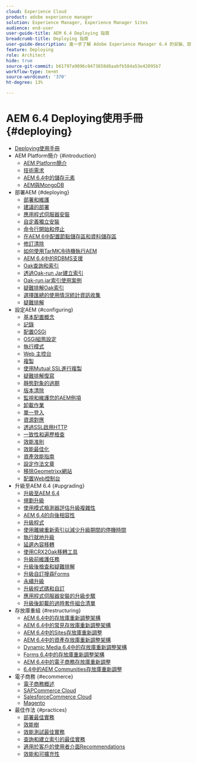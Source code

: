 ```yaml
---
cloud: Experience Cloud
product: adobe experience manager
solution: Experience Manager, Experience Manager Sites
audience: end-user
user-guide-title: AEM 6.4 Deploying 指南
breadcrumb-title: Deploying 指南
user-guide-description: 進一步了解 Adobe Experience Manager 6.4 的安裝、部署和架構，包括我們的 Adobe Managed Services 雲端部署。
feature: Deploying
role: Architect
hide: true
source-git-commit: b61797a9096c0473658d6aabfb584a53e42095b7
workflow-type: tm+mt
source-wordcount: '370'
ht-degree: 13%

---
```



# AEM 6.4 Deploying使用手冊 {#deploying}

+ [Deploying使用手冊](home.md)
+ AEM Platform簡介 {#introduction}
   + [AEM Platform簡介](platform.md)
   + [技術需求](technical-requirements.md)
   + [AEM 6.4中的儲存元素](storage-elements-in-aem-6.md)
   + [AEM與MongoDB](aem-with-mongodb.md)
+ 部署AEM {#deploying}
   + [部署和維護](deploy.md)
   + [建議的部署](recommended-deploys.md)
   + [應用程式伺服器安裝](application-server-install.md)
   + [自定義獨立安裝](custom-standalone-install.md)
   + [命令行開始和停止](command-line-start-and-stop.md)
   + [在AEM 6中配置節點儲存區和資料儲存區](data-store-config.md)
   + [修訂清除](revision-cleanup.md)
   + [如何使用TarMK冷待機執行AEM](tarmk-cold-standby.md)
   + [AEM 6.4中的RDBMS支援](rdbms-support-in-aem.md)
   + [Oak查詢和索引](queries-and-indexing.md)
   + [透過Oak-run Jar建立索引](indexing-via-the-oak-run-jar.md)
   + [Oak-run.jar索引使用案例](oak-run-indexing-usecases.md)
   + [疑難排解Oak索引](troubleshooting-oak-indexes.md)
   + [選擇匯總的使用情況統計資訊收集](opt-in-aggregated-usage-statistics.md)
   + [疑難排解](troubleshooting.md)
+ 設定AEM {#configuring}
   + [基本配置概念](configuring.md)
   + [記錄](configure-logging.md)
   + [配置OSGi](configuring-osgi.md)
   + [OSGi組態設定](osgi-configuration-settings.md)
   + [執行模式](configure-runmodes.md)
   + [Web 主控台](web-console.md)
   + [複製](replication.md)
   + [使用Mutual SSL進行複製](mssl-replication.md)
   + [疑難排解復寫](troubleshoot-rep.md)
   + [靜態對象的過期](expiration-static-objects.md)
   + [版本清除](version-purging.md)
   + [監視和維護您的AEM例項](monitoring-and-maintaining.md)
   + [卸載作業](offloading.md)
   + [單一登入](single-sign-on.md)
   + [資源對應](resource-mapping.md)
   + [透過SSL啟用HTTP](https://experienceleague.adobe.com/docs/experience-manager-64/administering/security/ssl-by-default.html)
   + [一致性和遍歷檢查](consistency-check.md)
   + [效能准則](performance-guidelines.md)
   + [效能最佳化](configuring-performance.md)
   + [資產效能指南](https://experienceleague.adobe.com/docs/experience-manager-64/assets/administer/performance-tuning-guidelines.html)
   + [設定作法文章](ht-deploy.md)
   + [移除Geometrixx網站](removing-the-geometrixx-sites.md)
   + [配置Web控制台](configuring-web-console.md)
+ 升級至AEM 6.4 {#upgrading}
   + [升級至AEM 6.4](upgrade.md)
   + [規劃升級](upgrade-planning.md)
   + [使用模式檢測器評估升級複雜性](pattern-detector.md)
   + [AEM 6.4的向後相容性](backward-compatibility.md)
   + [升級程式](upgrade-procedure.md)
   + [使用離線重新索引以減少升級期間的停機時間](upgrade-offline-reindexing.md)
   + [執行就地升級](in-place-upgrade.md)
   + [延遲內容移轉](lazy-content-migration.md)
   + [使用CRX2Oak移轉工具](using-crx2oak.md)
   + [升級前維護任務](pre-upgrade-maintenance-tasks.md)
   + [升級後檢查和疑難排解](post-upgrade-checks-and-troubleshooting.md)
   + [升級自訂搜尋Forms](upgrading-custom-search-forms.md)
   + [永續升級](sustainable-upgrades.md)
   + [升級程式碼和自訂](upgrading-code-and-customizations.md)
   + [應用程式伺服器安裝的升級步驟](app-server-upgrade.md)
   + [升級後卸載的過時套件組合清單](obsolete-bundles.md)
+ 存放庫重組 {#restructuring}
   + [AEM 6.4中的存放庫重新調整架構](repository-restructuring.md)
   + [AEM 6.4中的常見存放庫重新調整架構](all-repository-restructuring-in-aem-6-4.md)
   + [AEM 6.4中的Sites存放庫重新調整](sites-repository-restructuring-in-aem-6-4.md)
   + [AEM 6.4中的資產存放庫重新調整架構](https://experienceleague.adobe.com/docs/experience-manager-64/deploying/restructuring/repository-restructuring.html)
   + [Dynamic Media 6.4中的存放庫重新調整架構](dynamicmedia-repository-restructuring-in-aem-6-4.md)
   + [Forms 6.4中的存放庫重新調整架構](forms-repository-restructuring-in-aem-6-4.md)
   + [AEM 6.4中的電子商務存放庫重新調整](ecommerce-repository-restructuring-in-aem-6-4.md)
   + [6.4中的AEM Communities存放庫重新調整](communities-repository-restructuring-in-aem-6-4.md)
+ 電子商務 {#ecommerce}
   + [電子商務概述](ecommerce.md)
   + [SAPCommerce Cloud](sap-commerce-cloud.md)
   + [SalesforceCommerce Cloud](https://github.com/adobe/commerce-salesforce)
   + [Magento](https://www.adobe.io/apis/experiencecloud/commerce-integration-framework/integrations.html#!AdobeDocs/commerce-cif-documentation/master/integrations/02-AEM-Magento.md)
+ 最佳作法 {#practices}
   + [部署最佳實務](best-practices.md)
   + [效能樹](performance-tree.md)
   + [效能測試最佳實務](best-practices-for-performance-testing.md)
   + [查詢和建立索引的最佳實務](best-practices-for-queries-and-indexing.md)
   + [適用於客戶的使用者介面Recommendations](ui-recommendations.md)
   + [效能和可擴充性](performance.md)


<!--

To be removed:
[Quickstart for AEM Screens](setting-up-a-basic-project-screens.md)
[Device Control Center](device-control-center.md)
[repository-restructuring-in-aem64](repository-restructuring-in-aem64.md)
[Web Console] (configuring-web-console.md)
[Configuring and Deploying AEM Screens](configuring-screens-introduction.md)
[Kickstart Guide](kickstart-for-aem-screens.md)
/help/sites/deploying/using/performance-lp.md
/help/sites-deploying/do-not-delete-performance-guidelines-pdf.md
/help/sites-deploying/removing-the-geometrixx-sites.md
/help/sites-deploying/consistency-check.md

Redirects:
[(Enabling HTTP Over SSL)](config-ssl.md) redirect to /content/help/en/experience-manager/6-4/sites-administering/ssl-by-default
-->
